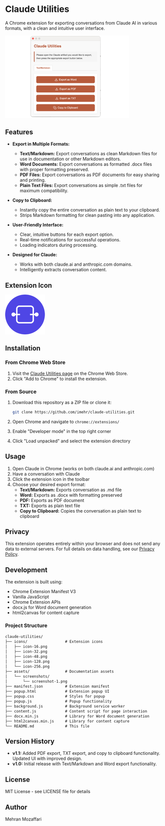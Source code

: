 # Claude Utilities

A Chrome extension for exporting conversations from Claude AI in various formats, with a clean and intuitive user interface.

<img src="assets/screenshots/screenshot-1.png" alt="Extension UI" width="400"/>

## Features

- **Export in Multiple Formats:**
  - **Text/Markdown:** Export conversations as clean Markdown files for use in documentation or other Markdown editors.
  - **Word Documents:** Export conversations as formatted .docx files with proper formatting preserved.
  - **PDF Files:** Export conversations as PDF documents for easy sharing and printing.
  - **Plain Text Files:** Export conversations as simple .txt files for maximum compatibility.
  
- **Copy to Clipboard:**
  - Instantly copy the entire conversation as plain text to your clipboard.
  - Strips Markdown formatting for clean pasting into any application.
  
- **User-Friendly Interface:**
  - Clear, intuitive buttons for each export option.
  - Real-time notifications for successful operations.
  - Loading indicators during processing.
  
- **Designed for Claude:**
  - Works with both claude.ai and anthropic.com domains.
  - Intelligently extracts conversation content.

## Extension Icon
<img src="icons/icon-128.png" alt="Extension Icon" width="128"/>

## Installation

### From Chrome Web Store
1. Visit the [Claude Utilities page](https://chrome.google.com/webstore/detail/your-extension-id) on the Chrome Web Store.
2. Click "Add to Chrome" to install the extension.

### From Source
1. Download this repository as a ZIP file or clone it:
   ```bash
   git clone https://github.com/imehr/claude-utilities.git
   ```

2. Open Chrome and navigate to `chrome://extensions/`

3. Enable "Developer mode" in the top right corner

4. Click "Load unpacked" and select the extension directory

## Usage

1. Open Claude in Chrome (works on both claude.ai and anthropic.com)
2. Have a conversation with Claude
3. Click the extension icon in the toolbar
4. Choose your desired export format:
   - **Text/Markdown:** Exports conversation as .md file
   - **Word:** Exports as .docx with formatting preserved
   - **PDF:** Exports as PDF document
   - **TXT:** Exports as plain text file
   - **Copy to Clipboard:** Copies the conversation as plain text to clipboard

## Privacy

This extension operates entirely within your browser and does not send any data to external servers. For full details on data handling, see our [Privacy Policy](PRIVACY.md).

## Development

The extension is built using:
- Chrome Extension Manifest V3
- Vanilla JavaScript
- Chrome Extension APIs
- docx.js for Word document generation
- html2canvas for content capture

### Project Structure
```
claude-utilities/
├── icons/                 # Extension icons
│   ├── icon-16.png
│   ├── icon-32.png
│   ├── icon-48.png
│   ├── icon-128.png
│   └── icon-256.png
├── assets/                # Documentation assets
│   └── screenshots/
│       └── screenshot-1.png
├── manifest.json          # Extension manifest
├── popup.html             # Extension popup UI
├── popup.css              # Styles for popup
├── popup.js               # Popup functionality
├── background.js          # Background service worker
├── content.js             # Content script for page interaction
├── docx.min.js            # Library for Word document generation
├── html2canvas.min.js     # Library for content capture
└── README.md              # This file
```

## Version History

- **v1.1:** Added PDF export, TXT export, and copy to clipboard functionality. Updated UI with improved design.
- **v1.0:** Initial release with Text/Markdown and Word export functionality.

## License

MIT License - see LICENSE file for details

## Author

Mehran Mozaffari